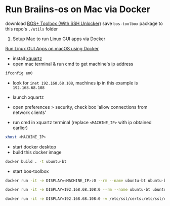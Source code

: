 # Run Braiins-os on Mac via Docker

download [BOS+ Toolbox (With SSH Unlocker)](https://braiins.com/os/plus/download)
save `bos-toolbox` package to this repo's `./utils` folder


1. Setup Mac to run Linux GUI apps via Docker

[Run Linux GUI Apps on macOS using Docker](https://www.youtube.com/watch?v=cNDR6Z24KLM)

- install [xquartz](https://www.xquartz.org/)
- open mac terminal & run cmd to get machine's ip address

```bash
ifconfig en0
```
- look for `inet 192.168.68.108`, machines ip in this example is `192.168.68.108`

- launch xquartz
- open preferences > security, check box 'allow connections from network clients'

- run cmd in xquartz terminal (replace `<MACHINE_IP>` with ip obtained earlier)

```bash
xhost <MACHINE_IP>
```

- start docker desktop
- build this docker image

```bash
docker build . -t ubuntu-bt
```

- start bos-toolbox

```bash
docker run -it -e DISPLAY=<MACHINE_IP>:0 --rm --name ubuntu-bt ubuntu-bt

docker run -it -e DISPLAY=192.168.68.108:0 --rm --name ubuntu-bt ubuntu-bt

docker run -it -e DISPLAY=192.168.68.108:0 -v /etc/ssl/certs:/etc/ssl/certs --rm --name ubuntu-bt ubuntu-bt
```

